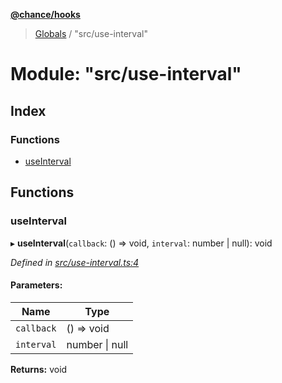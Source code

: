 **[@chance/hooks](../README.md)**

> [Globals](../globals.md) / "src/use-interval"

# Module: "src/use-interval"

## Index

### Functions

* [useInterval](_src_use_interval_.md#useinterval)

## Functions

### useInterval

▸ **useInterval**(`callback`: () => void, `interval`: number \| null): void

*Defined in [src/use-interval.ts:4](https://github.com/chaance/hooks/blob/8a20513/src/use-interval.ts#L4)*

#### Parameters:

Name | Type |
------ | ------ |
`callback` | () => void |
`interval` | number \| null |

**Returns:** void
